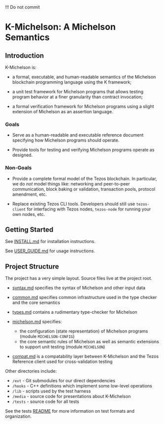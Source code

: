 !!! Do not commit

K-Michelson: A Michelson Semantics
==================================

Introduction
------------

K-Michelson is:

-   a formal, executable, and human-readable semantics of the Michelson
    blockchain programming language using the K framework;

-   a unit test framework for Michelson programs that allows testing program
    behavior at a finer granularity than contract invocation;

-   a formal verification framework for Michelson programs using a slight
    extension of Michelson as an assertion language.

### Goals

-   Serve as a human-readable and executable reference document specifying how
    Michelson programs should operate.

-   Provide tools for testing and verifying Michelson programs operate as
    designed.

### Non-Goals

-   Provide a complete formal model of the Tezos blockchain. In particular, we
    do _not_ model things like: networking and peer-to-peer communication,
    block baking or validation, transaction pools, protocol amendment, etc.

-   Replace existing Tezos CLI tools. Developers should still use
    `tezos-client` for interfacing with Tezos nodes, `tezos-node` for running
    your own nodes, etc.

Getting Started
---------------

See [INSTALL.md](INSTALL.md) for installation instructions.

See [USER_GUIDE.md](USER_GUIDE.md) for usage instructions.

Project Structure
-----------------

The project has a very simple layout. Source files live at the project root.

-   [syntax.md](./syntax.md) specifies the syntax of Michelson and other input
    data

-   [common.md](./common.md) specifies common infrastructure used in the type
    checker and the core semantics

-   [types.md](./types.md) contains a rudimentary type-checker for Michelson

-   [michelson.md](./michelson.md) specifies:

    * the configuration (state representation) of Michelson programs (module
      `MICHELSON-CONFIG`)
    * the core semantic rules of Michelson as well as semantic extensions to
      support unit testing (module `MICHELSON`)

-   [compat.md](./compat.md) is a compatability layer between K-Michelson and
    the Tezos Reference client used for cross-validation testing

Other directories include:

- `/ext` - Git submodules for our direct dependencies
- `/hooks` - C++ definitions which implement some low-level operations
- `/lib` - scripts used by the test harness
- `/media` - source code for presentations about K-Michelson
- `/tests` - source code for all tests

See the tests [README](./tests/README.md) for more information on test formats
and organization.
